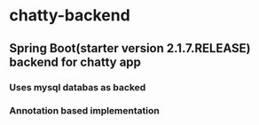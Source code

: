 # chatty-backend
## Spring Boot(starter version 2.1.7.RELEASE) backend for chatty app
### Uses mysql databas as backed
### Annotation based implementation
